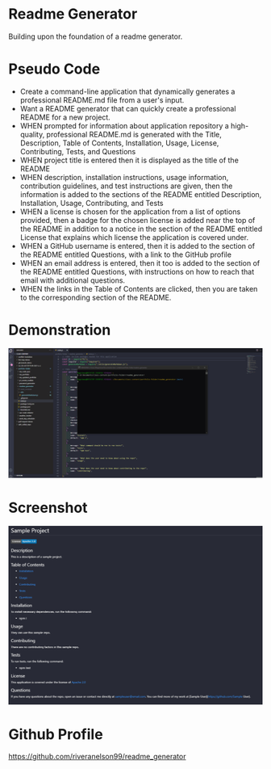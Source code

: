 # Readme Generator

Building upon the foundation of a readme generator.

# Pseudo Code

* Create a command-line application that dynamically generates a professional README.md file from a user's input.
* Want a README generator that can quickly create a professional README for a new project.
* WHEN prompted for information about application repository a high-quality, professional README.md is generated with the Title, Description, Table of Contents, Installation, Usage, License, Contributing, Tests, and Questions
* WHEN project title is entered then it is displayed as the title of the README
* WHEN description, installation instructions, usage information, contribution guidelines, and test instructions are given, then the information is added to the sections of the README entitled Description, Installation, Usage, Contributing, and Tests
* WHEN a license is chosen for the application from a list of options provided, then a badge for the chosen license is added near the top of the README in addition to a notice in the section of the README entitled License that explains which license the application is covered under.
* WHEN a GitHub username is entered, then it is added to the section of the README entitled Questions, with a link to the GitHub profile
* WHEN an email address is entered, then it too is added to the section of the README entitled Questions, with instructions on how to reach that email with additional questions.
* WHEN the links in the Table of Contents are clicked, then you are taken to the corresponding section of the README.

# Demonstration

![Demo](assets/READMEDemo.gif)

# Screenshot

![Sample](assets/port-9-screenshot.png)

# Github Profile

https://github.com/riveranelson99/readme_generator